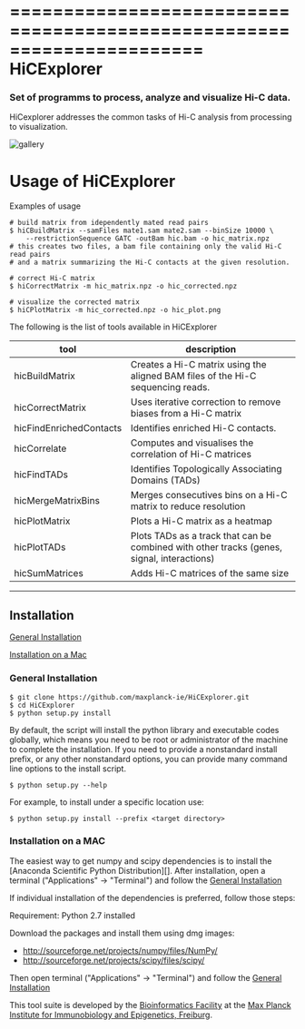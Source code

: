 ======================================================================
HiCExplorer
======================================================================
### Set of programms to process, analyze and visualize Hi-C data.

HiCexplorer addresses the common tasks of Hi-C analysis from processing to visualization.

![gallery](https://raw.githubusercontent.com/maxplanck-ie/HiCExplorer/master/examples/images/hicexplorer.png?token=AEu_1VmdSzz0lipVV1DMKuYgYcIjUb4qks5U6zbwwA%3D%3D)

Usage of HiCExplorer
==============

Examples of usage

```shell
# build matrix from idependently mated read pairs
$ hiCBuildMatrix --samFiles mate1.sam mate2.sam --binSize 10000 \
	--restrictionSequence GATC -outBam hic.bam -o hic_matrix.npz
# this creates two files, a bam file containing only the valid Hi-C read pairs
# and a matrix summarizing the Hi-C contacts at the given resolution.

# correct Hi-C matrix
$ hiCorrectMatrix -m hic_matrix.npz -o hic_corrected.npz

# visualize the corrected matrix
$ hiCPlotMatrix -m hic_corrected.npz -o hic_plot.png
```



The following is the list of tools available in HiCExplorer

| tool 				| description	|
| ----------------------------- | ---------------------------------- |
| hicBuildMatrix 		| Creates a Hi-C matrix using the aligned BAM files of the Hi-C sequencing reads. 	|
| hicCorrectMatrix 		| Uses iterative correction to remove biases from a Hi-C matrix 	|
| hicFindEnrichedContacts  	| Identifies enriched Hi-C contacts.            	|
| hicCorrelate 			| Computes and visualises the correlation of Hi-C matrices            	|
| hicFindTADs 			| Identifies Topologically Associating Domains (TADs)            	|
| hicMergeMatrixBins		| Merges consecutives bins on a Hi-C matrix to reduce resolution     |
| hicPlotMatrix			| Plots a Hi-C matrix as a heatmap |
| hicPlotTADs			| Plots TADs as a track that can be combined with other tracks (genes, signal, interactions)|
| hicSumMatrices		| Adds Hi-C matrices of the same size|


-------------------------------------------------------------------------------------------------------------------

<a name="installation"/></a>
Installation
---------------

[General Installation](#general)

[Installation on a Mac](#mac)


<a name="general"/></a>
### General Installation
	
	$ git clone https://github.com/maxplanck-ie/HiCExplorer.git
	$ cd HiCExplorer
	$ python setup.py install
	
By default, the script will install the python library and executable
codes globally, which means you need to be root or administrator of
the machine to complete the installation. If you need to
provide a nonstandard install prefix, or any other nonstandard
options, you can provide many command line options to the install
script.

	$ python setup.py --help

For example, to install under a specific location use:

	$ python setup.py install --prefix <target directory>

<a name="mac"></a>
### Installation on a MAC

The easiest way to get numpy and scipy dependencies is to install the
[Anaconda Scientific Python Distribution][]. After installation, open
a terminal ("Applications" → "Terminal") and follow the [General Installation](#general)
  	   
If individual installation of the dependencies is preferred, follow 
those steps:

Requirement: Python 2.7 installed

Download the packages and install them using dmg images:
- http://sourceforge.net/projects/numpy/files/NumPy/
- http://sourceforge.net/projects/scipy/files/scipy/

Then open terminal ("Applications" → "Terminal")
and follow the [General Installation](#general)


This tool suite is developed by the [Bioinformatics Facility](http://www1.ie-freiburg.mpg.de/bioinformaticsfac) at the [Max Planck Institute for Immunobiology and Epigenetics, Freiburg](http://www1.ie-freiburg.mpg.de/).

